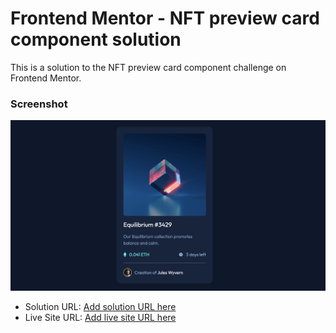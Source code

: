 # Frontend Mentor - NFT preview card component solution

This is a solution to the NFT preview card component challenge on Frontend Mentor.

### Screenshot

![](./design/my-code.png)


- Solution URL: [Add solution URL here](https://your-solution-url.com)
- Live Site URL: [Add live site URL here](https://your-live-site-url.com)

